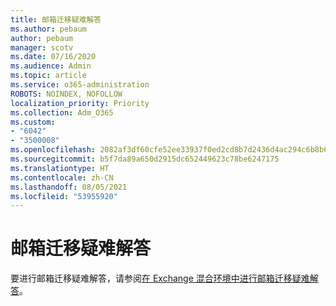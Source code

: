 ```yaml
---
title: 邮箱迁移疑难解答
ms.author: pebaum
author: pebaum
manager: scotv
ms.date: 07/16/2020
ms.audience: Admin
ms.topic: article
ms.service: o365-administration
ROBOTS: NOINDEX, NOFOLLOW
localization_priority: Priority
ms.collection: Adm_O365
ms.custom:
- "6042"
- "3500008"
ms.openlocfilehash: 2082af3df60cfe52ee33937f0ed2cd8b7d2436d4ac294c6b8b641dc4aea2ee61
ms.sourcegitcommit: b5f7da89a650d2915dc652449623c78be6247175
ms.translationtype: HT
ms.contentlocale: zh-CN
ms.lasthandoff: 08/05/2021
ms.locfileid: "53955920"
---
```

# <a name="troubleshooting-mailbox-migrations"></a>邮箱迁移疑难解答

要进行邮箱迁移疑难解答，请参阅[在 Exchange 混合环境中进行邮箱迁移疑难解答](https://support.microsoft.com/help/10094/troubleshooting-migration-issues-in-exchange-hybrid-environment)。
